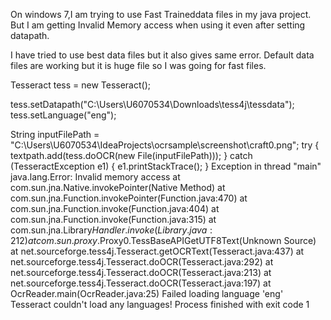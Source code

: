 On windows 7,I am trying to use Fast Traineddata files in my java project. But I am getting Invalid Memory access when using it even after setting datapath.

I have tried to use best data files but it also gives same error. Default data files are working but it is huge file so I was going for fast files.

Tesseract tess = new Tesseract();

tess.setDatapath("C:\\Users\\U6070534\\Downloads\\tess4j\\tessdata");
tess.setLanguage("eng");

String inputFilePath = "C:\\Users\\U6070534\\IdeaProjects\\ocrsample\\screenshot\\craft0.png";
    try {
        textpath.add(tess.doOCR(new File(inputFilePath)));
    } catch (TesseractException e1) {
        e1.printStackTrace();
    }
Exception in thread "main" java.lang.Error: Invalid memory access
at com.sun.jna.Native.invokePointer(Native Method)
at com.sun.jna.Function.invokePointer(Function.java:470)
at com.sun.jna.Function.invoke(Function.java:404)
at com.sun.jna.Function.invoke(Function.java:315)
at com.sun.jna.Library$Handler.invoke(Library.java:212)
at com.sun.proxy.$Proxy0.TessBaseAPIGetUTF8Text(Unknown Source)
at net.sourceforge.tess4j.Tesseract.getOCRText(Tesseract.java:437)
at net.sourceforge.tess4j.Tesseract.doOCR(Tesseract.java:292)
at net.sourceforge.tess4j.Tesseract.doOCR(Tesseract.java:213)
at net.sourceforge.tess4j.Tesseract.doOCR(Tesseract.java:197)
at OcrReader.main(OcrReader.java:25)
Failed loading language 'eng'
Tesseract couldn't load any languages!
Process finished with exit code 1